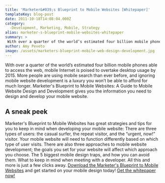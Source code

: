 ```yaml
---
title: 'Marketer&#039;s Blueprint to Mobile Websites [Whitepaper]'
templateKey: blog-post
date: 2011-10-18T14:08:04.000Z
category: 
  -Development, Marketing, Mobile, Strategy
alias: marketer-s-blueprint-mobile-websites-whitepaper
summary: > 
 With over a quarter of the world’s estimated four billion mobile phones able to access the web, mobile Internet is poised to overtake desktop usage by 2015. More people are using mobile search than ever before, and ignoring mobile website development is a luxury you won’t be able to afford for much longer.
author: Amy Peveto
image: /assets/marketers-blueprint-mobile-web-design-development.jpg
---
```


With over a quarter of the world’s estimated four billion mobile phones able to access the web, mobile Internet is poised to overtake desktop usage by 2015. More people are using mobile search than ever before, and ignoring mobile website development is a luxury you won’t be able to afford for much longer. Marketer's Blueprint to Mobile Websites: A Guide to Mobile Website Design and Development gives you the information you need to design and develop your mobile website.

A sneak peek
------------

Marketer's Blueprint to Mobile Websites has great strategies and tips for you to keep in mind when developing your mobile website: There are three types of users: the casual surfer, the repeat visitor, and the “urgent, now!” visitor. Your mobile website will need to function differently based on which type of user visits. There are also three approaches to mobile website development; the goals you set for your website will affect which approach you choose. The 5 biggest mobile design traps, and how you can avoid them. What to keep in mind when meeting with a developer. All this and more is just a few clicks away. [Download the Marketer's Blueprint to Mobile Websites](/mobile-website-design) and get started on your mobile design today! [Get the whitepaper now!](/mobile-website-design)